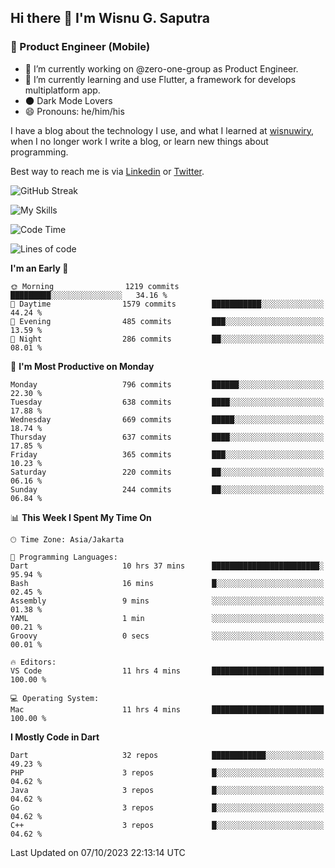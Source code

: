 ## Hi there 👋 I'm Wisnu G. Saputra

### :mobile_phone_off: Product Engineer (Mobile)

- 🔭 I’m currently working on @zero-one-group as Product Engineer.
- 🌱 I’m currently learning and use Flutter, a framework for develops multiplatform app.
- 🌑 Dark Mode Lovers
- 😄 Pronouns: he/him/his

I have a blog about the technology I use, and what I learned at [wisnuwiry](https://wisnuwiry.space/), when I no longer work I write a blog, or learn new things about programming.

Best way to reach me is via [Linkedin](https://www.linkedin.com/in/wisnu-saputra/) or [Twitter](https://twitter.com/wisnuwiry).

![GitHub Streak](https://streak-stats.demolab.com?user=wisnuwiry&theme=dark&hide_border=true)

![My Skills](https://skillicons.dev/icons?i=dart,flutter,kotlin,swift,go,js,css,neovim,git,linux&perline=5)

<!--START_SECTION:waka-->
![Code Time](http://img.shields.io/badge/Code%20Time-804%20hrs%2030%20mins-blue)

![Lines of code](https://img.shields.io/badge/From%20Hello%20World%20I%27ve%20Written-4.6%20million%20lines%20of%20code-blue)

**I'm an Early 🐤** 

```text
🌞 Morning                1219 commits        █████████░░░░░░░░░░░░░░░░   34.16 % 
🌆 Daytime                1579 commits        ███████████░░░░░░░░░░░░░░   44.24 % 
🌃 Evening                485 commits         ███░░░░░░░░░░░░░░░░░░░░░░   13.59 % 
🌙 Night                  286 commits         ██░░░░░░░░░░░░░░░░░░░░░░░   08.01 % 
```
📅 **I'm Most Productive on Monday** 

```text
Monday                   796 commits         ██████░░░░░░░░░░░░░░░░░░░   22.30 % 
Tuesday                  638 commits         ████░░░░░░░░░░░░░░░░░░░░░   17.88 % 
Wednesday                669 commits         █████░░░░░░░░░░░░░░░░░░░░   18.74 % 
Thursday                 637 commits         ████░░░░░░░░░░░░░░░░░░░░░   17.85 % 
Friday                   365 commits         ███░░░░░░░░░░░░░░░░░░░░░░   10.23 % 
Saturday                 220 commits         ██░░░░░░░░░░░░░░░░░░░░░░░   06.16 % 
Sunday                   244 commits         ██░░░░░░░░░░░░░░░░░░░░░░░   06.84 % 
```


📊 **This Week I Spent My Time On** 

```text
🕑︎ Time Zone: Asia/Jakarta

💬 Programming Languages: 
Dart                     10 hrs 37 mins      ████████████████████████░   95.94 % 
Bash                     16 mins             █░░░░░░░░░░░░░░░░░░░░░░░░   02.45 % 
Assembly                 9 mins              ░░░░░░░░░░░░░░░░░░░░░░░░░   01.38 % 
YAML                     1 min               ░░░░░░░░░░░░░░░░░░░░░░░░░   00.21 % 
Groovy                   0 secs              ░░░░░░░░░░░░░░░░░░░░░░░░░   00.01 % 

🔥 Editors: 
VS Code                  11 hrs 4 mins       █████████████████████████   100.00 % 

💻 Operating System: 
Mac                      11 hrs 4 mins       █████████████████████████   100.00 % 
```

**I Mostly Code in Dart** 

```text
Dart                     32 repos            ████████████░░░░░░░░░░░░░   49.23 % 
PHP                      3 repos             █░░░░░░░░░░░░░░░░░░░░░░░░   04.62 % 
Java                     3 repos             █░░░░░░░░░░░░░░░░░░░░░░░░   04.62 % 
Go                       3 repos             █░░░░░░░░░░░░░░░░░░░░░░░░   04.62 % 
C++                      3 repos             █░░░░░░░░░░░░░░░░░░░░░░░░   04.62 % 
```




 Last Updated on 07/10/2023 22:13:14 UTC
<!--END_SECTION:waka-->
